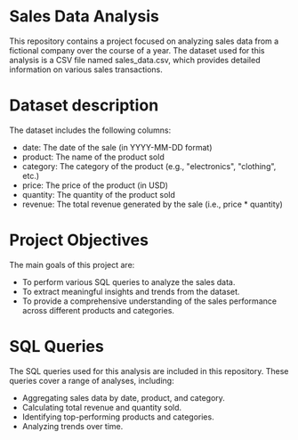 # Sales Data Analysis
This repository contains a project focused on analyzing sales data from a fictional company over the course of a year. The dataset used for this analysis is a CSV file named sales_data.csv, which provides detailed information on various sales transactions.

# Dataset description
The dataset includes the following columns:

- date: The date of the sale (in YYYY-MM-DD format)
- product: The name of the product sold
- category: The category of the product (e.g., "electronics", "clothing", etc.)
- price: The price of the product (in USD)
- quantity: The quantity of the product sold
- revenue: The total revenue generated by the sale (i.e., price * quantity)

# Project Objectives
The main goals of this project are:

- To perform various SQL queries to analyze the sales data.
- To extract meaningful insights and trends from the dataset.
- To provide a comprehensive understanding of the sales performance across different products and categories.

# SQL Queries
The SQL queries used for this analysis are included in this repository. These queries cover a range of analyses, including:

- Aggregating sales data by date, product, and category.
- Calculating total revenue and quantity sold.
- Identifying top-performing products and categories.
- Analyzing trends over time.